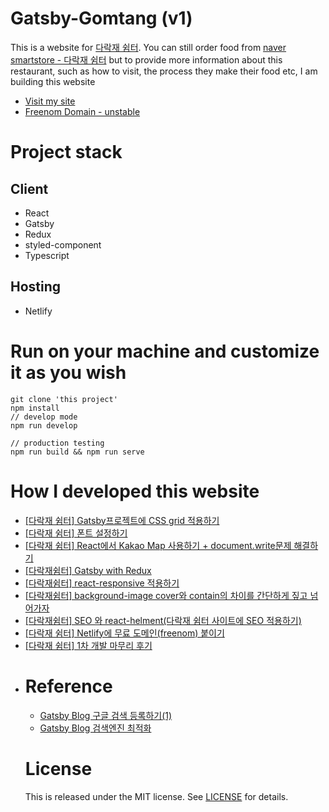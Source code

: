 # Gatsby-Gomtang (v1)

This is a website for [다락재 쉼터](https://m.place.naver.com/restaurant/15565163/home). You can still order food from [naver smartstore - 다락재 쉼터](https://smartstore.naver.com/drj_gomtang?NaPm=ct%3Dkn3wyuku%7Cci%3Dcheckout%7Ctr%3Dds%7Ctrx%3D%7Chk%3Dc39594238b44d3d82c04b9fae3ad15f47a05d4c1) but to provide more information about this restaurant, such as how to visit, the process they make their food etc, I am building this website

- [Visit my site](https://darakjaeswimteo.netlify.app/)
- [Freenom Domain - unstable](https://darakjaeswimteo.ga/)

# Project stack

## Client

- React
- Gatsby
- Redux
- styled-component
- Typescript

## Hosting

- Netlify

# Run on your machine and customize it as you wish

```
git clone 'this project'
npm install
// develop mode
npm run develop

// production testing
npm run build && npm run serve
```

# How I developed this website

- [[다락재 쉼터] Gatsby프로젝트에 CSS grid 적용하기](https://mytutorials.tistory.com/331)
- [[다락재 쉼터] 폰트 설정하기](https://mytutorials.tistory.com/332)
- [[다락재 쉼터] React에서 Kakao Map 사용하기 + document.write문제 해결하기](https://mytutorials.tistory.com/333)
- [[다락재쉼터] Gatsby with Redux](https://mytutorials.tistory.com/334)
- [[다락재쉼터] react-responsive 적용하기](https://mytutorials.tistory.com/335)
- [[다락재쉼터] background-image cover와 contain의 차이를 간단하게 짚고 넘어가자](https://mytutorials.tistory.com/336)
- [[다락재쉼터] SEO 와 react-helment(다락재 쉼터 사이트에 SEO 적용하기)](https://mytutorials.tistory.com/337)
- [[다락재 쉼터] Netlify에 무료 도메인(freenom) 붙이기](https://mytutorials.tistory.com/338)
- [[다락재 쉼터] 1차 개발 마무리 후기](https://mytutorials.tistory.com/339)
- <!--

<!-- - Gatsby responsive image: https://www.youtube.com/watch?v=XiG8gYJ7DiI&ab_channel=ADesignerWhoCodes -->

# Reference

- [Gatsby Blog 구글 검색 등록하기(1)](<https://brouk-devlog.netlify.app/react/Gatsby%20Blog%20%EA%B5%AC%EA%B8%80%20%EA%B2%80%EC%83%89%20%EB%93%B1%EB%A1%9D%ED%95%98%EA%B8%B0(1)/>)
- [Gatsby Blog 검색엔진 최적화](https://www.jungyu.engineer/gatsby%20blog%20search%20engine%20optimization/)

# License

This is released under the MIT license. See [LICENSE](LICENSE) for details.
